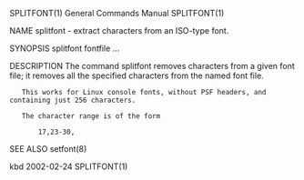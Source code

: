 SPLITFONT(1)							    General Commands Manual							  SPLITFONT(1)

NAME
       splitfont - extract characters from an ISO-type font.

SYNOPSIS
       splitfont fontfile <character range>...

DESCRIPTION
       The command splitfont removes characters from a given font file; it removes all the specified characters from the named font file.

       This works for Linux console fonts, without PSF headers, and containing just 256 characters.

       The character range is of the form

		   17,23-30,

SEE ALSO
       setfont(8)

kbd									  2002-02-24								  SPLITFONT(1)
